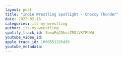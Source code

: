 ```yaml
---
layout: post
title: "Indie Wrestling Spotlight - Choccy Thunder"
date: 2022-02-16
categories: its-my-wrestling
author: its-my-wrestling
spotify_track_id: 3bsuPqCQkscZRSlVKYPbWd
youtube_video_id: 
apple_track_id: 1000551295439
youtube_metadata: 
---
```

